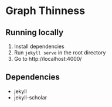 # Graph Thinness

## Running locally
1. Install dependencies
2. Run `jekyll serve` in the root directory
3. Go to http://localhost:4000/

## Dependencies
- jekyll
- jekyll-scholar